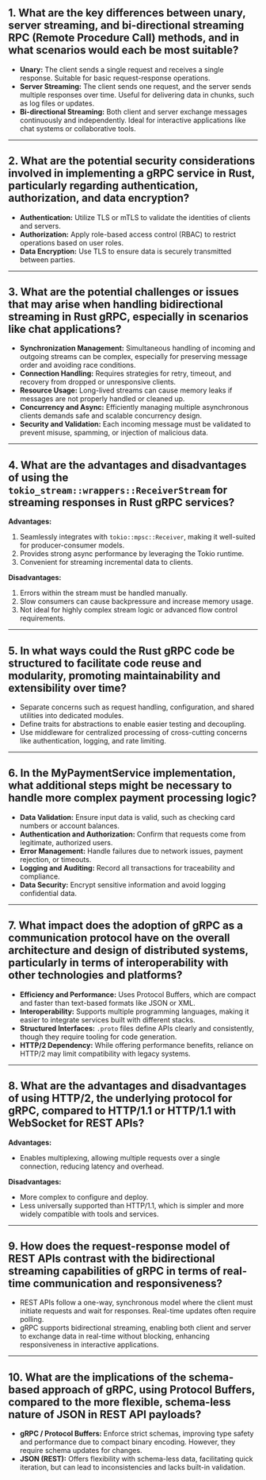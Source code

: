 ## 1. What are the key differences between unary, server streaming, and bi-directional streaming RPC (Remote Procedure Call) methods, and in what scenarios would each be most suitable?

* **Unary:** The client sends a single request and receives a single response. Suitable for basic request-response operations.
* **Server Streaming:** The client sends one request, and the server sends multiple responses over time. Useful for delivering data in chunks, such as log files or updates.
* **Bi-directional Streaming:** Both client and server exchange messages continuously and independently. Ideal for interactive applications like chat systems or collaborative tools.

---

## 2. What are the potential security considerations involved in implementing a gRPC service in Rust, particularly regarding authentication, authorization, and data encryption?

* **Authentication:** Utilize TLS or mTLS to validate the identities of clients and servers.
* **Authorization:** Apply role-based access control (RBAC) to restrict operations based on user roles.
* **Data Encryption:** Use TLS to ensure data is securely transmitted between parties.

---

## 3. What are the potential challenges or issues that may arise when handling bidirectional streaming in Rust gRPC, especially in scenarios like chat applications?

* **Synchronization Management:** Simultaneous handling of incoming and outgoing streams can be complex, especially for preserving message order and avoiding race conditions.
* **Connection Handling:** Requires strategies for retry, timeout, and recovery from dropped or unresponsive clients.
* **Resource Usage:** Long-lived streams can cause memory leaks if messages are not properly handled or cleaned up.
* **Concurrency and Async:** Efficiently managing multiple asynchronous clients demands safe and scalable concurrency design.
* **Security and Validation:** Each incoming message must be validated to prevent misuse, spamming, or injection of malicious data.

---

## 4. What are the advantages and disadvantages of using the `tokio_stream::wrappers::ReceiverStream` for streaming responses in Rust gRPC services?

**Advantages:**

1. Seamlessly integrates with `tokio::mpsc::Receiver`, making it well-suited for producer-consumer models.
2. Provides strong async performance by leveraging the Tokio runtime.
3. Convenient for streaming incremental data to clients.

**Disadvantages:**

1. Errors within the stream must be handled manually.
2. Slow consumers can cause backpressure and increase memory usage.
3. Not ideal for highly complex stream logic or advanced flow control requirements.

---

## 5. In what ways could the Rust gRPC code be structured to facilitate code reuse and modularity, promoting maintainability and extensibility over time?

* Separate concerns such as request handling, configuration, and shared utilities into dedicated modules.
* Define traits for abstractions to enable easier testing and decoupling.
* Use middleware for centralized processing of cross-cutting concerns like authentication, logging, and rate limiting.

---

## 6. In the MyPaymentService implementation, what additional steps might be necessary to handle more complex payment processing logic?

* **Data Validation:** Ensure input data is valid, such as checking card numbers or account balances.
* **Authentication and Authorization:** Confirm that requests come from legitimate, authorized users.
* **Error Management:** Handle failures due to network issues, payment rejection, or timeouts.
* **Logging and Auditing:** Record all transactions for traceability and compliance.
* **Data Security:** Encrypt sensitive information and avoid logging confidential data.

---

## 7. What impact does the adoption of gRPC as a communication protocol have on the overall architecture and design of distributed systems, particularly in terms of interoperability with other technologies and platforms?

* **Efficiency and Performance:** Uses Protocol Buffers, which are compact and faster than text-based formats like JSON or XML.
* **Interoperability:** Supports multiple programming languages, making it easier to integrate services built with different stacks.
* **Structured Interfaces:** `.proto` files define APIs clearly and consistently, though they require tooling for code generation.
* **HTTP/2 Dependency:** While offering performance benefits, reliance on HTTP/2 may limit compatibility with legacy systems.

---

## 8. What are the advantages and disadvantages of using HTTP/2, the underlying protocol for gRPC, compared to HTTP/1.1 or HTTP/1.1 with WebSocket for REST APIs?

**Advantages:**

* Enables multiplexing, allowing multiple requests over a single connection, reducing latency and overhead.

**Disadvantages:**

* More complex to configure and deploy.
* Less universally supported than HTTP/1.1, which is simpler and more widely compatible with tools and services.

---

## 9. How does the request-response model of REST APIs contrast with the bidirectional streaming capabilities of gRPC in terms of real-time communication and responsiveness?

* REST APIs follow a one-way, synchronous model where the client must initiate requests and wait for responses. Real-time updates often require polling.
* gRPC supports bidirectional streaming, enabling both client and server to exchange data in real-time without blocking, enhancing responsiveness in interactive applications.

---

## 10. What are the implications of the schema-based approach of gRPC, using Protocol Buffers, compared to the more flexible, schema-less nature of JSON in REST API payloads?

* **gRPC / Protocol Buffers:** Enforce strict schemas, improving type safety and performance due to compact binary encoding. However, they require schema updates for changes.
* **JSON (REST):** Offers flexibility with schema-less data, facilitating quick iteration, but can lead to inconsistencies and lacks built-in validation.

